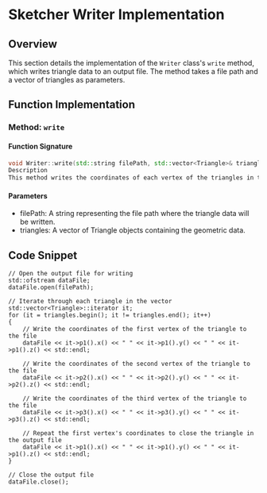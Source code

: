 # Sketcher Writer Implementation
## Overview
This section details the implementation of the `Writer` class's `write` method, which writes triangle data to an output file. The method takes a file path and a vector of triangles as parameters.

## Function Implementation
### Method: `write`
#### Function Signature

```cpp
void Writer::write(std::string filePath, std::vector<Triangle>& triangles)
Description
This method writes the coordinates of each vertex of the triangles in the provided vector to an output file. It ensures that the triangles are properly closed by repeating the coordinates of the first vertex.
``` 
#### Parameters ####
- filePath: A string representing the file path where the triangle data will be written.
- triangles: A vector of Triangle objects containing the geometric data.

## Code Snippet ##
```
// Open the output file for writing
std::ofstream dataFile;
dataFile.open(filePath);

// Iterate through each triangle in the vector
std::vector<Triangle>::iterator it;
for (it = triangles.begin(); it != triangles.end(); it++)
{
    // Write the coordinates of the first vertex of the triangle to the file
    dataFile << it->p1().x() << " " << it->p1().y() << " " << it->p1().z() << std::endl;

    // Write the coordinates of the second vertex of the triangle to the file
    dataFile << it->p2().x() << " " << it->p2().y() << " " << it->p2().z() << std::endl;

    // Write the coordinates of the third vertex of the triangle to the file
    dataFile << it->p3().x() << " " << it->p3().y() << " " << it->p3().z() << std::endl;

    // Repeat the first vertex's coordinates to close the triangle in the output file
    dataFile << it->p1().x() << " " << it->p1().y() << " " << it->p1().z() << std::endl;
}

// Close the output file
dataFile.close();
```

